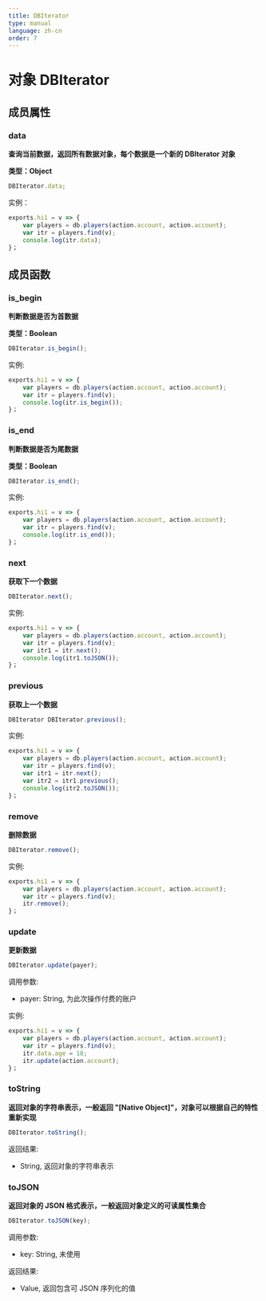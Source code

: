 ```yaml
---
title: DBIterator
type: manual
language: zh-cn
order: 7
---
```

# 对象 DBIterator

## 成员属性

### data
**查询当前数据，返回所有数据对象，每个数据是一个新的 DBIterator 对象**

**类型：Object**

```JavaScript
DBIterator.data;
```

实例：
```JavaScript
exports.hi1 = v => {
    var players = db.players(action.account, action.account);
    var itr = players.find(v);
    console.log(itr.data);
}；
```

## 成员函数

### is_begin
**判断数据是否为首数据**

**类型：Boolean**

```JavaScript
DBIterator.is_begin();
```

实例:

```JavaScript
exports.hi1 = v => {
    var players = db.players(action.account, action.account);
    var itr = players.find(v);
    console.log(itr.is_begin());
}；
```


### is_end
**判断数据是否为尾数据**

**类型：Boolean**

```JavaScript
DBIterator.is_end();
```

实例:

```JavaScript
exports.hi1 = v => {
    var players = db.players(action.account, action.account);
    var itr = players.find(v);
    console.log(itr.is_end());
}；
```


### next
**获取下一个数据**

```JavaScript
DBIterator.next();
```

实例:

```JavaScript
exports.hi1 = v => {
    var players = db.players(action.account, action.account);
    var itr = players.find(v);
    var itr1 = itr.next();
    console.log(itr1.toJSON());
}；
```


### previous
**获取上一个数据**

```JavaScript
DBIterator DBIterator.previous();
```

实例:

```JavaScript
exports.hi1 = v => {
    var players = db.players(action.account, action.account);
    var itr = players.find(v);
    var itr1 = itr.next();
    var itr2 = itr1.previous();
    console.log(itr2.toJSON());
}；
```


### remove
**删除数据**

```JavaScript
DBIterator.remove();
```

实例:

```JavaScript
exports.hi1 = v => {
    var players = db.players(action.account, action.account);
    var itr = players.find(v);
    itr.remove();
}；
```


### update
**更新数据**

```JavaScript
DBIterator.update(payer);
```

调用参数:
* payer: String, 为此次操作付费的账户

实例:

```JavaScript
exports.hi1 = v => {
    var players = db.players(action.account, action.account);
    var itr = players.find(v);
    itr.data.age = 18;
    itr.update(action.account);
}；
```


### toString
**返回对象的字符串表示，一般返回 "[Native Object]"，对象可以根据自己的特性重新实现**

```JavaScript
DBIterator.toString();
```

返回结果:
* String, 返回对象的字符串表示


### toJSON
**返回对象的 JSON 格式表示，一般返回对象定义的可读属性集合**

```JavaScript
DBIterator.toJSON(key);
```

调用参数:
* key: String, 未使用

返回结果:
* Value, 返回包含可 JSON 序列化的值


